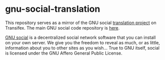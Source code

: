 # gnu-social-translation

This repository serves as a mirror of the GNU social [translation project](https://www.transifex.com/projects/p/gnu-social/) on Transifex. The main GNU social code repository is [here](https://gnu.githost.io/gnu-social/social).

[GNU social](http://gnu.io/social/) is a decentralized social network software that you can install on your own server. We give you the freedom to reveal as much, or as little, information about you to other sites as you wish... True to GNU itself, social is licensed under the GNU Affero General Public License. 
